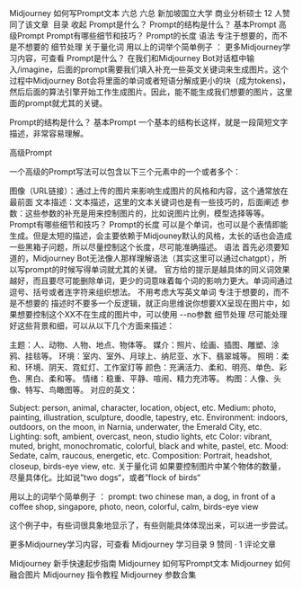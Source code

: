 Midjourney 如何写Prompt文本
六总
六总​
新加坡国立大学 商业分析硕士
12 人赞同了该文章
​
目录
收起
Prompt是什么？
Prompt的结构是什么？
基本Prompt
高级Prompt
Prompt有哪些细节和技巧？
Prompt的长度
语法
专注于想要的，而不是不想要的
细节处理
关于量化词
用以上的词举个简单例子 ：
更多Midjourney学习内容，可查看
Prompt是什么？
在我们和Midjourney Bot对话框中输入/imagine，后面的prompt需要我们填入补充一些英文关键词来生成图片。这个过程中Midjourney Bot会将里面的单词或者短语分解成更小的块（成为tokens)，然后后面的算法引擎开始工作生成图片。因此，能不能生成我们想要的图片，这里面的prompt就尤其的关键。


Prompt的结构是什么？
基本Prompt
一个基本的结构长这样，就是一段简短文字描述，非常容易理解。


高级Prompt

一个高级的Prompt写法可以包含以下三个元素中的一个或者多个：

图像（URL链接）：通过上传的图片来影响生成图片的风格和内容，这个通常放在最前面
文本描述：文本描述，这里的文本关键词也是有一些技巧的，后面阐述
参数：这些参数的补充是用来控制图片的，比如说图片比例，模型选择等等。
Prompt有哪些细节和技巧？
Prompt的长度
可以是个单词，也可以是个表情即能生成。但是太短的描述，会主要依赖于Midjouney默认的风格，太长的话也会造成一些黑箱子问题，所以尽量控制这个长度，尽可能准确描述。
语法
首先必须要知道的，Midjourney Bot无法像人那样理解语法（其实这里可以通过chatgpt），所以写prompt的时候写得单词就尤其的关键。
官方给的提示是越具体的同义词效果越好，而且要尽可能删除单词，更少的词意味着每个词的影响力更大。单词间通过逗号、括号或者连字符来组织想法。
不用考虑大写英文单词
专注于想要的，而不是不想要的
描述时不要多一个反逻辑，就正向思维说你想要XX呈现在图片中，如果想要控制这个XX不在生成的图片中，可以使用 --no参数
细节处理
尽可能处理好这些背景和细，可以从以下几个方面来描述：

主题：人、动物、人物、地点、物体等。
媒介：照片、绘画、插图、雕塑、涂鸦、挂毯等。
环境：室内、室外、月球上、纳尼亚、水下、翡翠城等。
照明：柔和、环境、阴天、霓虹灯、工作室灯等
颜色：充满活力、柔和、明亮、单色、彩色、黑白、柔和等。
情绪：稳重、平静、喧闹、精力充沛等。
构图：人像、头像、特写、鸟瞰图等。
对应的英文：

Subject: person, animal, character, location, object, etc.
Medium: photo, painting, illustration, sculpture, doodle, tapestry, etc.
Environment: indoors, outdoors, on the moon, in Narnia, underwater, the Emerald City, etc.
Lighting: soft, ambient, overcast, neon, studio lights, etc
Color: vibrant, muted, bright, monochromatic, colorful, black and white, pastel, etc.
Mood: Sedate, calm, raucous, energetic, etc.
Composition: Portrait, headshot, closeup, birds-eye view, etc.
关于量化词
如果要控制图片中某个物体的数量，尽量具体化。比如说”two dogs“，或者”flock of birds“

用以上的词举个简单例子 ：
prompt: two chinese man, a dog, in front of a coffee shop, singapore, photo, neon, colorful, calm, birds-eye view


这个例子中，有些词很具象地显示了，有些则能具体体现出来，可以进一步尝试。

更多Midjourney学习内容，可查看
Midjourney 学习目录
9 赞同 · 1 评论文章

Midjourney 新手快速起步指南
Midjourney 如何写Prompt文本
Midjourney 如何融合图片
Midjourney 指令教程
Midjourney 参数合集